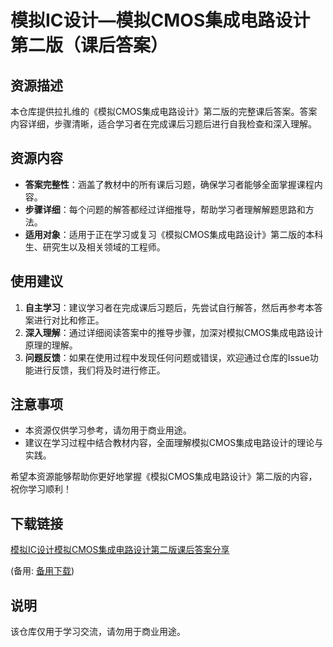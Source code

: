 # 模拟IC设计—模拟CMOS集成电路设计第二版（课后答案）

## 资源描述

本仓库提供拉扎维的《模拟CMOS集成电路设计》第二版的完整课后答案。答案内容详细，步骤清晰，适合学习者在完成课后习题后进行自我检查和深入理解。

## 资源内容

- **答案完整性**：涵盖了教材中的所有课后习题，确保学习者能够全面掌握课程内容。
- **步骤详细**：每个问题的解答都经过详细推导，帮助学习者理解解题思路和方法。
- **适用对象**：适用于正在学习或复习《模拟CMOS集成电路设计》第二版的本科生、研究生以及相关领域的工程师。

## 使用建议

1. **自主学习**：建议学习者在完成课后习题后，先尝试自行解答，然后再参考本答案进行对比和修正。
2. **深入理解**：通过详细阅读答案中的推导步骤，加深对模拟CMOS集成电路设计原理的理解。
3. **问题反馈**：如果在使用过程中发现任何问题或错误，欢迎通过仓库的Issue功能进行反馈，我们将及时进行修正。

## 注意事项

- 本资源仅供学习参考，请勿用于商业用途。
- 建议在学习过程中结合教材内容，全面理解模拟CMOS集成电路设计的理论与实践。

希望本资源能够帮助你更好地掌握《模拟CMOS集成电路设计》第二版的内容，祝你学习顺利！

## 下载链接
[模拟IC设计模拟CMOS集成电路设计第二版课后答案分享](https://pan.quark.cn/s/45b97a9e37f5) 

(备用: [备用下载](https://pan.baidu.com/s/1eAM-4vqBAb0hB4m6_geZyg?pwd=1234))

## 说明

该仓库仅用于学习交流，请勿用于商业用途。
